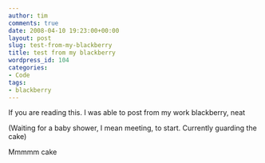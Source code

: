 ```yaml
---
author: tim
comments: true
date: 2008-04-10 19:23:00+00:00
layout: post
slug: test-from-my-blackberry
title: test from my blackberry
wordpress_id: 104
categories:
- Code
tags:
- blackberry
---
```


If you are reading this. I was able to post from my work blackberry, neat

(Waiting for a baby shower, I mean meeting, to start. Currently guarding the cake)

Mmmmm cake
